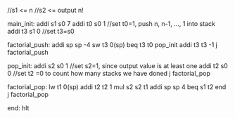 //s1 <= n
//s2 <= output n!

main_init:
addi s1 s0 7 
addi t0 s0 1 //set t0=1, push n, n-1, ..., 1 into stack
addi t3 s1 0 //set t3=s0 

factorial_push: 
addi sp sp -4
sw t3 0(sp)
beq t3 t0 pop_init
addi t3 t3 -1
j factorial_push 


pop_init:
addi s2 s0 1 //set s2=1, since output value is at least one
addi t2 s0 0 //set t2 =0 to count how many stacks we have doned
j factorial_pop

factorial_pop:
lw t1 0(sp) 
addi t2 t2 1
mul s2 s2 t1
addi sp sp 4
beq s1 t2 end
j factorial_pop

end:
hlt